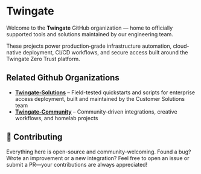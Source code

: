 # Twingate

Welcome to the **Twingate** GitHub organization — home to officially supported tools and solutions maintained by our engineering team.

These projects power production‑grade infrastructure automation, cloud-native deployment, CI/CD workflows, and secure access built around the Twingate Zero Trust platform.

## Related Github Organizations

- **[Twingate‑Solutions](https://github.com/twingate-solutions)** – Field-tested quickstarts and scripts for enterprise access deployment, built and maintained by the Customer Solutions team
- **[Twingate‑Community](https://github.com/twingate-community)** – Community‑driven integrations, creative workflows, and homelab projects

## 🤝 Contributing

Everything here is open-source and community-welcoming. Found a bug? Wrote an improvement or a new integration? Feel free to open an issue or submit a PR—your contributions are always appreciated!